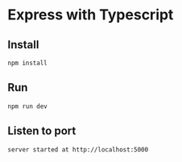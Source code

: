 # Express with Typescript

## Install

```
npm install
```

## Run

```
npm run dev
```

## Listen to port

```
server started at http://localhost:5000
```
